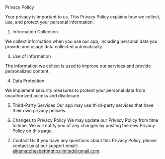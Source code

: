 

Privacy Policy

Your privacy is important to us. This Privacy Policy explains how we collect, use, and protect your personal information.

1. Information Collection

We collect information when you use our app, including personal data you provide and usage data collected automatically.

3. Use of Information
   
The information we collect is used to improve our services and provide personalized content.

4. Data Protection
   
We implement security measures to protect your personal data from unauthorized access and disclosure.

5. Third-Party Services
Our app may use third-party services that have their own privacy policies.

6. Changes to Privacy Policy
We may update our Privacy Policy from time to time. We will notify you of any changes by posting the new Privacy Policy on this page.

7. Contact Us
If you have any questions about this Privacy Policy, please contact us at our support email: elitematchesbettingtipslimited@gmail.com.
